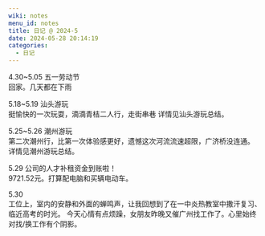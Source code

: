 ```yaml
---
wiki: notes
menu_id: notes
title: 日记 @ 2024-5
date: 2024-05-28 20:14:19
categories:
  - 日记
---
```


4.30~5.05 五一劳动节  
回家。几天都在下雨

5.18~5.19 汕头游玩  
挺愉快的一次玩耍，滴滴青桔二人行，走街串巷
详情见汕头游玩总结。

5.25~5.26 潮州游玩  
第二次潮州行，比第一次体验感更好，遗憾这次河流流速超限，广济桥没连通。
详情见潮州游玩总结。

5.29 公司的人才补租资金到账啦！  
9721.52元。打算配电脑和买辆电动车。

5.30   
工位上，室内的安静和外面的蝉鸣声，让我回想到了在一中炎热教室中撒汗复习、临近高考的时光。
今天心情有点烦躁，女朋友昨晚又催广州找工作了。心里始终对找/换工作有个阴影。